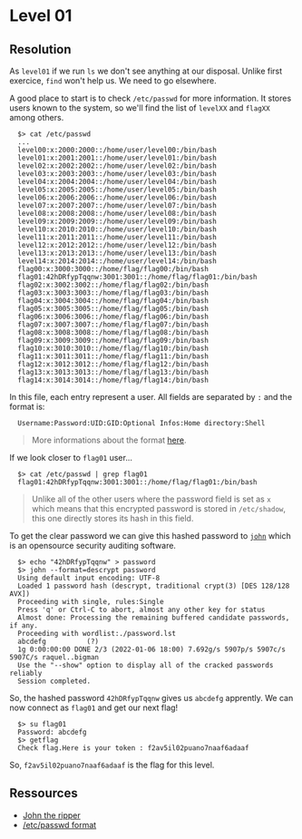 # Level 01

## Resolution

As `level01` if we run `ls` we don't see anything at our disposal. Unlike first exercice, `find` won't help us. We need to go elsewhere.

A good place to start is to check `/etc/passwd` for more information. It stores users known to the system, so we'll find the list of `levelXX` and `flagXX` among others.

```shell
  $> cat /etc/passwd
  ...
  level00:x:2000:2000::/home/user/level00:/bin/bash
  level01:x:2001:2001::/home/user/level01:/bin/bash
  level02:x:2002:2002::/home/user/level02:/bin/bash
  level03:x:2003:2003::/home/user/level03:/bin/bash
  level04:x:2004:2004::/home/user/level04:/bin/bash
  level05:x:2005:2005::/home/user/level05:/bin/bash
  level06:x:2006:2006::/home/user/level06:/bin/bash
  level07:x:2007:2007::/home/user/level07:/bin/bash
  level08:x:2008:2008::/home/user/level08:/bin/bash
  level09:x:2009:2009::/home/user/level09:/bin/bash
  level10:x:2010:2010::/home/user/level10:/bin/bash
  level11:x:2011:2011::/home/user/level11:/bin/bash
  level12:x:2012:2012::/home/user/level12:/bin/bash
  level13:x:2013:2013::/home/user/level13:/bin/bash
  level14:x:2014:2014::/home/user/level14:/bin/bash
  flag00:x:3000:3000::/home/flag/flag00:/bin/bash
  flag01:42hDRfypTqqnw:3001:3001::/home/flag/flag01:/bin/bash
  flag02:x:3002:3002::/home/flag/flag02:/bin/bash
  flag03:x:3003:3003::/home/flag/flag03:/bin/bash
  flag04:x:3004:3004::/home/flag/flag04:/bin/bash
  flag05:x:3005:3005::/home/flag/flag05:/bin/bash
  flag06:x:3006:3006::/home/flag/flag06:/bin/bash
  flag07:x:3007:3007::/home/flag/flag07:/bin/bash
  flag08:x:3008:3008::/home/flag/flag08:/bin/bash
  flag09:x:3009:3009::/home/flag/flag09:/bin/bash
  flag10:x:3010:3010::/home/flag/flag10:/bin/bash
  flag11:x:3011:3011::/home/flag/flag11:/bin/bash
  flag12:x:3012:3012::/home/flag/flag12:/bin/bash
  flag13:x:3013:3013::/home/flag/flag13:/bin/bash
  flag14:x:3014:3014::/home/flag/flag14:/bin/bash
```

In this file, each entry represent a user. All fields are separated by `:` and the format is:

```shell
  Username:Password:UID:GID:Optional Infos:Home directory:Shell
```

>More informations about the format [here](https://www.cyberciti.biz/faq/understanding-etcpasswd-file-format/).

If we look closer to `flag01` user...

```shell
  $> cat /etc/passwd | grep flag01
  flag01:42hDRfypTqqnw:3001:3001::/home/flag/flag01:/bin/bash
```

> Unlike all of the other users where the password field is set as `x` which means that this encrypted password is stored in `/etc/shadow`, this one directly stores its hash in this field.

To get the clear password we can give this hashed password to [`john`](https://www.openwall.com/john/) which is an opensource security auditing software.

```shell
  $> echo "42hDRfypTqqnw" > password
  $> john --format=descrypt password
  Using default input encoding: UTF-8
  Loaded 1 password hash (descrypt, traditional crypt(3) [DES 128/128 AVX])
  Proceeding with single, rules:Single
  Press 'q' or Ctrl-C to abort, almost any other key for status
  Almost done: Processing the remaining buffered candidate passwords, if any.
  Proceeding with wordlist:./password.lst
  abcdefg          (?)
  1g 0:00:00:00 DONE 2/3 (2022-01-06 18:00) 7.692g/s 5907p/s 5907c/s 5907C/s raquel..bigman
  Use the "--show" option to display all of the cracked passwords reliably
  Session completed.   
```

So, the hashed password `42hDRfypTqqnw` gives us `abcdefg` apprently. We can now connect as `flag01` and get our next flag!

```shell
  $> su flag01
  Password: abcdefg
  $> getflag
  Check flag.Here is your token : f2av5il02puano7naaf6adaaf
```

So, `f2av5il02puano7naaf6adaaf` is the flag for this level.

## Ressources

- [John the ripper](https://www.openwall.com/john/)
- [/etc/passwd format](https://www.cyberciti.biz/faq/understanding-etcpasswd-file-format/)
